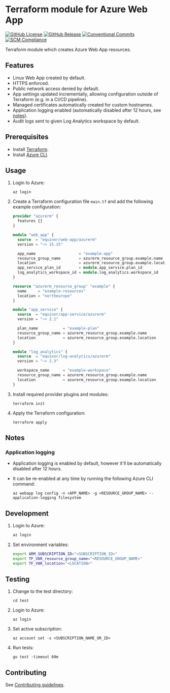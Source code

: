 # Terraform module for Azure Web App

[![GitHub License](https://img.shields.io/github/license/equinor/terraform-azurerm-web-app)](https://github.com/equinor/terraform-azurerm-web-app/blob/main/LICENSE)
[![GitHub Release](https://img.shields.io/github/v/release/equinor/terraform-azurerm-web-app)](https://github.com/equinor/terraform-azurerm-web-app/releases/latest)
[![Conventional Commits](https://img.shields.io/badge/Conventional%20Commits-1.0.0-%23FE5196?logo=conventionalcommits&logoColor=white)](https://conventionalcommits.org)
[![SCM Compliance](https://scm-compliance-api.radix.equinor.com/repos/equinor/terraform-azurerm-web-app/badge)](https://developer.equinor.com/governance/scm-policy/)

Terraform module which creates Azure Web App resources.

## Features

- Linux Web App created by default.
- HTTPS enforced.
- Public network access denied by default.
- App settings updated incrementally, allowing configuration outside of Terraform (e.g. in a CI/CD pipeline).
- Managed certificates automatically created for custom hostnames.
- Application logging enabled (automatically disabled after 12 hours, see [notes](#application-logging)).
- Audit logs sent to given Log Analytics workspace by default.

## Prerequisites

- Install [Terraform](https://developer.hashicorp.com/terraform/install).
- Install [Azure CLI](https://learn.microsoft.com/en-us/cli/azure/install-azure-cli).

## Usage

1. Login to Azure:

    ```console
    az login
    ```

1. Create a Terraform configuration file `main.tf` and add the following example configuration:

    ```terraform
    provider "azurerm" {
      features {}
    }

    module "web_app" {
      source  = "equinor/web-app/azurerm"
      version = "~> 15.15"

      app_name                   = "example-app"
      resource_group_name        = azurerm_resource_group.example.name
      location                   = azurerm_resource_group.example.location
      app_service_plan_id        = module.app_service.plan_id
      log_analytics_workspace_id = module.log_analytics.workspace_id
    }

    resource "azurerm_resource_group" "example" {
      name     = "example-resources"
      location = "northeurope"
    }

    module "app_service" {
      source  = "equinor/app-service/azurerm"
      version = "~> 2.1"

      plan_name           = "example-plan"
      resource_group_name = azurerm_resource_group.example.name
      location            = azurerm_resource_group.example.location
    }

    module "log_analytics" {
      source  = "equinor/log-analytics/azurerm"
      version = "~> 2.3"

      workspace_name      = "example-workspace"
      resource_group_name = azurerm_resource_group.example.name
      location            = azurerm_resource_group.example.location
    }
    ```

1. Install required provider plugins and modules:

    ```console
    terraform init
    ```

1. Apply the Terraform configuration:

    ```console
    terraform apply
    ```

## Notes

### Application logging

- Application logging is enabled by default, however it'll be automatically disabled after 12 hours.
- It can be re-enabled at any time by running the following Azure CLI command:

    ```console
    az webapp log config -n <APP_NAME> -g <RESOURCE_GROUP_NAME> --application-logging filesystem
    ```

## Development

1. Login to Azure:

    ```bash
    az login
    ```

1. Set environment variables:

    ```bash
    export ARM_SUBSCRIPTION_ID="<SUBSCRIPTION_ID>"
    export TF_VAR_resource_group_name="<RESOURCE_GROUP_NAME>"
    export TF_VAR_location="<LOCATION>"
    ```

## Testing

1. Change to the test directory:

    ```console
    cd test
    ```

1. Login to Azure:

    ```console
    az login
    ```

1. Set active subscription:

    ```console
    az account set -s <SUBSCRIPTION_NAME_OR_ID>
    ```

1. Run tests:

    ```console
    go test -timeout 60m
    ```

## Contributing

See [Contributing guidelines](https://github.com/equinor/terraform-baseline/blob/main/CONTRIBUTING.md).
